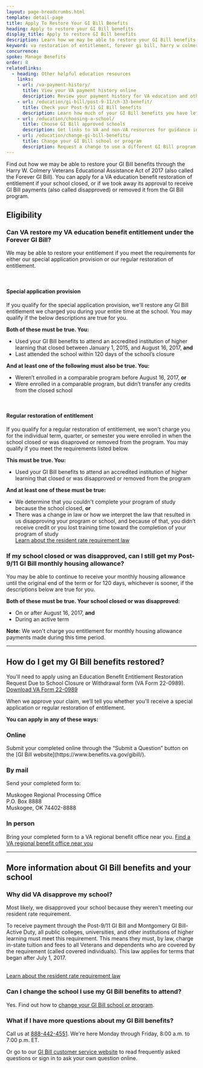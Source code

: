 ```yaml
---
layout: page-breadcrumbs.html
template: detail-page
title: Apply To Restore Your GI Bill Benefits
heading: Apply to restore your GI Bill benefits
display_title: Apply to restore GI Bill benefits
description: Learn how we may be able to restore your GI Bill benefits through the Forever GI Bill law of 2017. You can apply for a VA education benefit restoration of entitlement if your school closed, or if we took away its approval to receive GI Bill payments (also called disapproved) or removed it from the GI Bill program.
keyword: va restoration of entitlement, forever gi bill, harry w colmery veterans educational assistance
concurrence: 
spoke: Manage Benefits
order: 8
relatedlinks:
  - heading: Other helpful education resources
    links:    
    - url: /va-payment-history/
      title: View your VA payment history online
      description: Review your payment history for VA education and other benefits you may have like disability compensation and pension.
    - url: /education/gi-bill/post-9-11/ch-33-benefit/
      title: Check your Post-9/11 GI Bill benefits
      description: Learn how much of your GI Bill benefits you have left to help pay for school or training.
    - url: /education/choosing-a-school/
      title: Choose GI Bill approved schools
      description: Get links to VA and non-VA resources for guidance in choosing a college or training program.
    - url: /education/change-gi-bill-benefits/
      title: Change your GI Bill school or program
      description: Request a change to use a different GI Bill program or to transfer your benefits to a new school or training program.
---
```


<div class="va-introtext">

Find out how we may be able to restore your GI Bill benefits through the Harry W. Colmery Veterans Educational Assistance Act of 2017 (also called the Forever GI Bill). You can apply for a VA education benefit restoration of entitlement if your school closed, or if we took away its approval to receive GI Bill payments (also called disapproved) or removed it from the GI Bill program. 

</div>

<h2>Eligibility</h2>

<div class="feature">
  <h3>Can VA restore my VA education benefit entitlement under the Forever GI Bill?</h3>
  <p>We may be able to restore your entitlement if you meet the requirements for either our special application provision or our regular restoration of entitlement.</p>
  <br>
  <h4>Special application provision</h4>
  <p>If you qualify for the special application provision, we'll restore any GI Bill entitlement we charged you during your entire time at the school. You may qualify if the below descriptions are true for you.</p>
  <p><strong>Both of these must be true. You:</strong></p>
  <ul>
  <li>Used your GI Bill benefits to attend an accredited institution of higher learning that closed between January 1, 2015, and August 16, 2017, <strong>and</strong></li>
  <li>Last attended the school within 120 days of the school’s closure</li>
  </ul>
  <p><strong>And at least one of the following must also be true. You:</strong></p>
  <ul>
  <li>Weren’t enrolled in a comparable program before August 16, 2017, <strong>or</strong></li>
  <li>Were enrolled in a comparable program, but didn’t transfer any credits from the closed school</li>
  </ul>
  <br>
  <h4>Regular restoration of entitlement</h4>
  <p>If you qualify for a regular restoration of entitlement, we won't charge you for the individual term, quarter, or semester you were enrolled in when the school closed or was disaproved or removed from the program. You may qualify if you meet the requirements listed below.</p>
  <p><strong>This must be true. You:</strong></p>
  <ul>
    <li>Used your GI Bill benefits to attend an accredited institution of higher learning that closed or was disapproved or removed from the program</li>
    </ul>
  <p><strong>And at least one of these must be true:</strong></p>
  <ul>
    <li>We determine that you couldn't complete your program of study because the school closed, <strong>or</strong></li>
    <li>There was a change in law or how we interpret the law that resulted in us disapproving your program or school, and because of that, you didn’t receive credit or you lost training time toward the completion of your program of study<br><a href="/education/benefit-rates/resident-rate-requirements/">Learn about the resident rate requirement law</a></li>
    </ul> 
  </div>
  
<h3>If my school closed or was disapproved, can I still get my Post-9/11 GI Bill monthly housing allowance?</h3>
  <p>You may be able to continue to receive your monthly housing allowance until the original end of the term or for 120 days, whichever is sooner, if the descriptions below are true for you.</p>
  <p><strong>Both of these must be true. Your school closed or was disapproved:</strong></p>
  <ul>
    <li>On or after August 16, 2017, <strong>and</strong></li>
    <li>During an active term</li>
  </ul>
  <p><strong>Note:</strong> We won't charge you entitlement for monthly housing allowance payments made during this time period.
    
------

<h2> How do I get my GI Bill benefits restored? </h2>

You'll need to apply using an Education Benefit Entitlement Restoration Request Due to School Closure or Withdrawal form (VA Form 22-0989). <br>
[Download VA Form 22-0989](https://www.vba.va.gov/pubs/forms/VBA-22-0989-ARE.pdf)

When we approve your claim, we’ll tell you whether you'll receive a special application or regular restoration of entitlement.

**You can apply in any of these ways:**

<h3>Online</h3>
Submit your completed online through the “Submit a Question” button on the [GI Bill website](https://www.benefits.va.gov/gibill/).

<h3>By mail</h3>

Send your completed form to:
<p class="va-address-block">
Muskogee Regional Processing Office<br>
P.O. Box 8888<br>
Muskogee, OK 74402-8888<br>
</p>

<h3>In person</h3>

Bring your completed form to a VA regional benefit office near you. 
<a href="/find-locations/?facilityType=benefits">Find a VA regional benefit office near you</a>

------

<h2>More information about GI Bill benefits and your school</h2>

<h3>Why did VA disapprove my school?</h3>

Most likely, we disapproved your school because they weren't meeting our resident rate requirement.

To receive payment through the Post-9/11 GI Bill and Montgomery GI Bill-Active Duty, all public colleges, universities, and other institutions of higher learning must meet this requirement. This means they must, by law, charge in-state tuition and fees to all Veterans and dependents who are covered by the requirement (called covered individuals). This law applies for terms that began after July 1, 2017.<br>

<br><a href="/education/benefit-rates/resident-rate-requirements/">Learn about the resident rate requirement law</a>

<h3>Can I change the school I use my GI Bill benefits to attend?</h3>

Yes. Find out how to [change your GI Bill school or program](/education/change-gi-bill-benefits/).

<h3>What if I have more questions about my GI Bill benefits?</h3>

Call us at <a href="tel:+18884424551">888-442-4551</a>. We're here Monday through Friday, 8:00 a.m. to 7:00 p.m. ET.

Or go to our [GI Bill customer service website](https://gibill.custhelp.va.gov/) to read frequently asked questions or sign in to ask your own question online.

